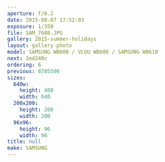 ```yaml
---
aperture: f/6.2
date: 2015-08-07 17:52:03
exposure: 1/350
file: SAM_7608.JPG
gallery: 2015-summer-holidays
layout: gallery-photo
model: SAMSUNG WB600 / VLUU WB600 / SAMSUNG WB610
next: 3ed240c
ordering: 6
previous: 8705500
sizes:
  640w:
    height: 480
    width: 640
  200x200:
    height: 200
    width: 200
  96x96:
    height: 96
    width: 96
title: null
make: SAMSUNG
---
```


